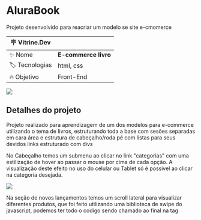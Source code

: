 # AluraBook

Projeto desenvolvido para reacriar um modelo se site e-cmomerce

| :placard: Vitrine.Dev |     |
| -------------  | --- |
| :sparkles: Nome        | **E-commerce livro**
| :label: Tecnologias | html, css
| :fire: Objetivo  | Front-End



![](https://user-images.githubusercontent.com/89817889/194180827-257e3810-d3ba-4cba-afff-41163c44c2cc.png#vitrinedev)


## Detalhes do projeto

Projeto realizado para aprendizagem de um dos modelos para e-commerce utilizando o tema de livros, estruturando toda a base com sesões separadas em cara área e estrutura de cabeçalho/roda pé com listas para seus devidos links estruturado com divs

No Cabeçalho temos um submenu ao clicar no link "categorias" com uma estilização de hover ao passar o mouse por cima de cada opção.
A visualização deste efeito no uso do celular ou Tablet só é possivel ao clicar na categoria desejada.

<div aligner="center">
<img src="https://user-images.githubusercontent.com/89817889/194180902-db26e401-b2a6-4344-829e-9c80a9622b7a.png">
</div>

<div aligner="center">
  <p>Na seção de novos lançamentos temos um scroll lateral para visualizar diferentes produtos, que foi feito utilizando uma biblioteca de swipe do javascript, podemos ter todo o codigo sendo chamado ao final na tag <script>
 
<div alingner="center">
<img src="https://user-images.githubusercontent.com/89817889/194180940-88c7beee-afad-411d-91c0-118c30886b7c.png">
</div>

<p>Todo o projeto foi realizado com HTML, CSS e JavaScript, realizando assim todas as opções de scroll da tela lateral e responsividade, dando ao usuário mais opções de navegações como, celular, tablet, tv ou pc com diferentes tamanhos de tela.
<p>Na barra de pesquisa feita com input type="search" foi estilizado para que tenha uma imagem pequena para ilustrar o que buscar em cada uma, toda essa estilização foi feita pelo css dando uma referência visual melhor ao usuário como mostrado abaixo.

<div alingner="center">
<img src="https://user-images.githubusercontent.com/89817889/194180868-c9172ef9-7ccc-410e-bf3e-112411d3a443.png">
</div>

<p>Sua semantica esta estruturada seguindo as classes do HTML.

<p>O css foi todo separado por seções na pasta Style para semantica e manter um cógigo mais limpo e reduzido, fando assim ficar amis facil de encontrar onde alterar caso necessário.
<p>O rodapé foi todo alinhadao utilizando  display: flex; e justify-content: space-around; para mante-lo separado em colunas de forma que formace uma tabela invisivel para o designer da página.</div>

<div alingner="center">
<img src="https://user-images.githubusercontent.com/89817889/194180922-0bc89315-82a0-486e-857b-cc56ff42c120.png">
</div>

<div aligner="center">
<p> no CSS também foi utilizado o recurso de reset para poder configura-lo do zero e facilitar na elaboração da estrutura corretamente como desejado.
  <p> Todo o cógido como dito anteriormente é responsivo utilizando o @media screen.
    <p> O código foi iniciado utilizando a visualização mobile na referência do Iphone X e redimencionado para telas maiores com 1024px e 1728px.
<p>Sua primeira ateração seria em janelas com (max-width: 1200px) seguido de outra apresentação caso a janela seja menor com (max-width: 960px)
  <img scr="https://user-images.githubusercontent.com/89817889/193364080-0e0c2ee3-339f-41e9-ac2c-d34a049449fd.png">
</div>
